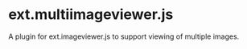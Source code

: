 ext.multiimageviewer.js
=======================

A plugin for ext.imageviewer.js to support viewing of multiple images.